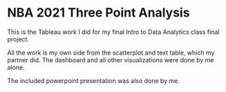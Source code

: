 # NBA 2021 Three Point Analysis

This is the Tableau work I did for my final Intro to Data Analytics class final project.

All the work is my own side from the scatterplot and text table, which my partner did.  The dashboard and all other visualizations were done by me alone.

The included powerpoint presentation was also done by me.
